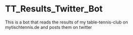 # TT_Results_Twitter_Bot
This is a bot that reads the results of my table-tennis-club on mytischtennis.de and posts them on twitter

